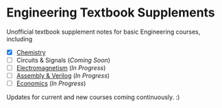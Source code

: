 # Engineering Textbook Supplements



Unofficial textbook supplement notes for basic Engineering courses, including
 - [x] [Chemistry](https://github.com/richardrobinson0924/textbook-supplements/raw/master/Chemistry/main2.pdf)
 - [ ] Circuits & Signals (*Coming Soon*)
 - [ ] [Electromagnetism](https://github.com/richardrobinson0924/textbook-supplements/raw/master/Electromagnetism/main.pdf) (*In Progress*)
 - [ ] [Assembly & Verilog](https://github.com/richardrobinson0924/textbook-supplements/raw/master/Assembly/main.pdf)  (*In Progress*)
 - [ ] [Economics](https://github.com/richardrobinson0924/textbook-supplements/raw/master/Economics/main.pdf) (*In Progress*)

 Updates for current and new courses coming continuously. :)

